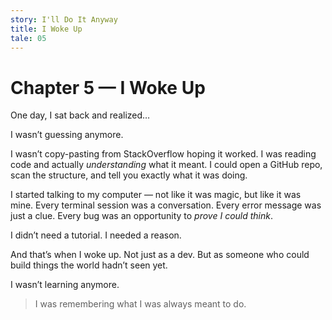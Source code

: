 ```yaml
---
story: I'll Do It Anyway
title: I Woke Up
tale: 05
---
```


# Chapter 5 — I Woke Up

One day, I sat back and realized…

I wasn’t guessing anymore.

I wasn’t copy-pasting from StackOverflow hoping it worked.
I was reading code and actually *understanding* what it meant.
I could open a GitHub repo, scan the structure, and tell you exactly what it was doing.

I started talking to my computer — not like it was magic, but like it was mine.
Every terminal session was a conversation.
Every error message was just a clue.
Every bug was an opportunity to *prove I could think*.

I didn’t need a tutorial. I needed a reason.

And that’s when I woke up.
Not just as a dev.
But as someone who could build things the world hadn’t seen yet.

I wasn’t learning anymore.
> I was remembering what I was always meant to do.
